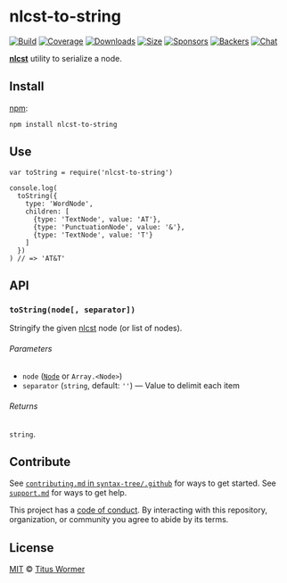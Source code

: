 nlcst-to-string
===============

[![Build](https://img.shields.io/travis/syntax-tree/nlcst-to-string.svg)](https://travis-ci.org/syntax-tree/nlcst-to-string) [![Coverage](https://img.shields.io/codecov/c/github/syntax-tree/nlcst-to-string.svg)](https://codecov.io/github/syntax-tree/nlcst-to-string) [![Downloads](https://img.shields.io/npm/dm/nlcst-to-string.svg)](https://www.npmjs.com/package/nlcst-to-string) [![Size](https://img.shields.io/bundlephobia/minzip/nlcst-to-string.svg)](https://bundlephobia.com/result?p=nlcst-to-string) [![Sponsors](https://opencollective.com/unified/sponsors/badge.svg)](https://opencollective.com/unified) [![Backers](https://opencollective.com/unified/backers/badge.svg)](https://opencollective.com/unified) [![Chat](https://img.shields.io/badge/chat-spectrum-7b16ff.svg)](https://spectrum.chat/unified/syntax-tree)

[**nlcst**](https://github.com/syntax-tree/nlcst) utility to serialize a node.

Install
-------

[npm](https://docs.npmjs.com/cli/install):

    npm install nlcst-to-string

Use
---

    var toString = require('nlcst-to-string')

    console.log(
      toString({
        type: 'WordNode',
        children: [
          {type: 'TextNode', value: 'AT'},
          {type: 'PunctuationNode', value: '&'},
          {type: 'TextNode', value: 'T'}
        ]
      })
    ) // => 'AT&T'

API
---

### `toString(node[, separator])`

Stringify the given [nlcst](https://github.com/syntax-tree/nlcst) node (or list of nodes).

###### Parameters

-   `node` ([`Node`](https://github.com/syntax-tree/nlcst#nodes) or `Array.<Node>`)
-   `separator` (`string`, default: `''`) — Value to delimit each item

###### Returns

`string`.

Contribute
----------

See [`contributing.md` in `syntax-tree/.github`](https://github.com/syntax-tree/.github/blob/master/contributing.md) for ways to get started. See [`support.md`](https://github.com/syntax-tree/.github/blob/master/support.md) for ways to get help.

This project has a [code of conduct](https://github.com/syntax-tree/.github/blob/master/code-of-conduct.md). By interacting with this repository, organization, or community you agree to abide by its terms.

License
-------

[MIT](license) © [Titus Wormer](https://wooorm.com)
